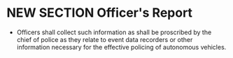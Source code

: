 # NEW SECTION Officer's Report

- Officers shall collect such information as shall be proscribed by the chief of police as they relate to event data recorders or other information necessary for the effective policing of autonomous vehicles. 